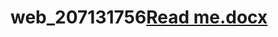 # web_207131756[Read me.docx](https://github.com/AyalaBenZvi/web_207131756/files/10237210/Read.me.docx)
